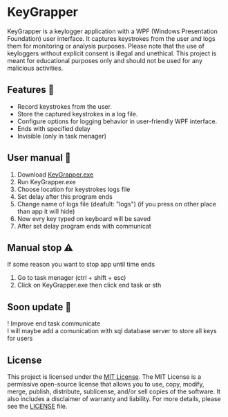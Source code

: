 # KeyGrapper

KeyGrapper is a keylogger application with a WPF (Windows Presentation Foundation) user interface. It captures keystrokes from the user and logs them for monitoring or analysis purposes. Please note that the use of keyloggers without explicit consent is illegal and unethical. This project is meant for educational purposes only and should not be used for any malicious activities.

## Features 👋

- Record keystrokes from the user.
- Store the captured keystrokes in a log file.
- Configure options for logging behavior in user-friendly WPF interface.
- Ends with specified delay
- Invisible (only in task menager)

## User manual 📖
1. Download [KeyGrapper.exe](release/KeyGrapper.exe)
2. Run KeyGrapper.exe 
3. Choose location for keystrokes logs file
4. Set delay after this program ends
5. Change name of logs file (deafult: "logs")
(if you press on other place than app it will hide)
6. Now evry key typed on keyboard will be saved
7. After set delay program ends with communicat 

## Manual stop ⚠️
If some reason you want to stop app until time ends
1. Go to task menager (ctrl + shift + esc)
2. Click on KeyGrapper.exe then click end task or sth

## Soon update 💫	
! Improve end task communicate <br>
I will maybe add a comunication with sql database server to store all keys for users 

## License

This project is licensed under the [MIT License](LICENSE).
The MIT License is a permissive open-source license that allows you to use, copy, modify, merge, publish, distribute, sublicense, and/or sell copies of the software. It also includes a disclaimer of warranty and liability.
For more details, please see the [LICENSE](LICENSE) file.


